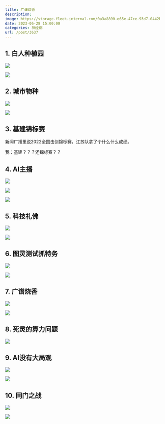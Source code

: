 ```yaml
---
title: 广谱烧香
description: 
image: https://storage.fleek-internal.com/0a3a8890-e65e-47ce-93d7-0442b9209d38-bucket/blog/posts/2023-06/857e093dad517c22fbab2c10407864e7.jpg
date: 2023-06-28 15:00:00
categories: 神经病
url: /post/3637
---
```


## 1. 白人种植园

![](https://storage.fleek-internal.com/0a3a8890-e65e-47ce-93d7-0442b9209d38-bucket/blog/posts/2023-06/d818808c10e8108546d2fcf7ca512c43.jpg)

![](https://storage.fleek-internal.com/0a3a8890-e65e-47ce-93d7-0442b9209d38-bucket/blog/posts/2023-06/f0c147bd7081b98004a1bf4835cb9cbd.jpg)

## 2. 城市物种

![](https://storage.fleek-internal.com/0a3a8890-e65e-47ce-93d7-0442b9209d38-bucket/blog/posts/2023-06/2c1c517a2bd129e993440a7cc500f3f7.jpg)

![](https://storage.fleek-internal.com/0a3a8890-e65e-47ce-93d7-0442b9209d38-bucket/blog/posts/2023-06/d922e70faae37c8c0198275ebabb4596.jpg)

## 3. 基建锦标赛

新闻广播里说2022全国击剑锦标赛，江苏队拿了个什么什么成绩。​

我：基建？？？还锦标赛？？

## 4. AI主播

![](https://storage.fleek-internal.com/0a3a8890-e65e-47ce-93d7-0442b9209d38-bucket/blog/posts/2023-06/cdceb48f40936d4ce86ed6d467c72d4e.jpg)

![](https://storage.fleek-internal.com/0a3a8890-e65e-47ce-93d7-0442b9209d38-bucket/blog/posts/2023-06/fc0adf7fc4e09f152f40c28c6d3d64f1.jpg)

![](https://storage.fleek-internal.com/0a3a8890-e65e-47ce-93d7-0442b9209d38-bucket/blog/posts/2023-06/87334b81632c49cacb38dc323a2d5483.jpg)

## 5. 科技礼佛

![](https://storage.fleek-internal.com/0a3a8890-e65e-47ce-93d7-0442b9209d38-bucket/blog/posts/2023-06/b7256dd5659f4eca8cabfb3f92edb677.jpg)

![](https://storage.fleek-internal.com/0a3a8890-e65e-47ce-93d7-0442b9209d38-bucket/blog/posts/2023-06/c6c98b2732c1b334cc6eb31672cf4327.jpg)

## 6. 图灵测试抓特务

![](https://storage.fleek-internal.com/0a3a8890-e65e-47ce-93d7-0442b9209d38-bucket/blog/posts/2023-06/f979d4538245b18d9f6e30a8542f4dcf.jpg)

![](https://storage.fleek-internal.com/0a3a8890-e65e-47ce-93d7-0442b9209d38-bucket/blog/posts/2023-06/f6449ed6b161fde622d6b88c57871216.jpg)

## 7. 广谱烧香

![](https://storage.fleek-internal.com/0a3a8890-e65e-47ce-93d7-0442b9209d38-bucket/blog/posts/2023-06/857e093dad517c22fbab2c10407864e7.jpg)

![](https://storage.fleek-internal.com/0a3a8890-e65e-47ce-93d7-0442b9209d38-bucket/blog/posts/2023-06/4217cf11cb65dd34604e43591bd3448d.jpg)

## 8. 死灵的算力问题

![](https://storage.fleek-internal.com/0a3a8890-e65e-47ce-93d7-0442b9209d38-bucket/blog/posts/2023-06/c19e7df39bc0f03c74b2bc51c3de579d.jpg)

## 9. AI没有大局观

![](https://storage.fleek-internal.com/0a3a8890-e65e-47ce-93d7-0442b9209d38-bucket/blog/posts/2023-06/56d4545f2b1ca985b1e70b1330ed5f25.jpg)

![](https://storage.fleek-internal.com/0a3a8890-e65e-47ce-93d7-0442b9209d38-bucket/blog/posts/2023-06/32f067cb2c2d3b352095bbac7669426a.jpg)


## 10. 同门之战

![](https://storage.fleek-internal.com/0a3a8890-e65e-47ce-93d7-0442b9209d38-bucket/blog/posts/2023-06/611d75404498d7abc72595f80d219f87.jpg)


![](https://storage.fleek-internal.com/0a3a8890-e65e-47ce-93d7-0442b9209d38-bucket/blog/posts/2023-06/a59b1629012e514898abd2316f450a17.jpg)
